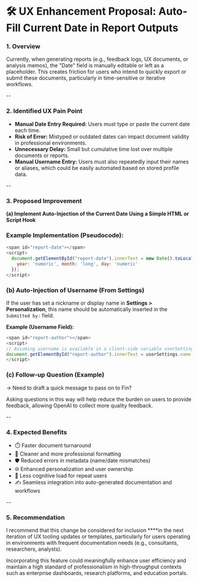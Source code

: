 # 🛠️ UX Enhancement Proposal: Auto-Fill Current Date in Report Outputs

### 1. Overview

Currently, when generating reports (e.g., feedback logs, UX documents, or analysis memos), the "Date" field is manually editable or left as a placeholder. This creates friction for users who intend to quickly export or submit these documents, particularly in time-sensitive or iterative workflows.

--

### 2. Identified UX Pain Point

- **Manual Date Entry Required:** Users must type or paste the current date each time.
- **Risk of Error:** Mistyped or outdated dates can impact document validity in professional environments.
- **Unnecessary Delay:** Small but cumulative time lost over multiple documents or reports.
- **Manual Username Entry:** Users must also repeatedly input their names or aliases, which could be easily automated based on stored profile data.

--

### 3. Proposed Improvement

**(a) Implement Auto-Injection of the Current Date Using a Simple HTML or Script Hook**

### Example Implementation (Pseudocode):
```javascript
<span id="report-date"></span>
<script>
  document.getElementById("report-date").innerText = new Date().toLocaleDateString('en-US', {
    year: 'numeric', month: 'long', day: 'numeric'
  });
</script>
```

### (b) Auto-Injection of Username (From Settings)

If the user has set a nickname or display name in **Settings > Personalization**, this name should be automatically inserted in the `Submitted by:` field.

**Example (Username Field):**
```javascript
<span id="report-author"></span>
<script>
// Assuming username is available in a client-side variable userSettings.name
document.getElementById("report-author").innerText = userSettings.name || "Anonymous";
</script>
```

### (c) Follow-up Question (Example)

→ Need to draft a quick message to pass on to Fin?

Asking questions in this way will help reduce the burden on users to provide feedback, allowing OpenAI to collect more quality feedback.

--

### 4. Expected Benefits

- ⏱️ Faster document turnaround
- 🧼 Cleaner and more professional formatting
- 🛡️ Reduced errors in metadata (name/date mismatches)
- 🌐 Enhanced personalization and user ownership
- 🧠 Less cognitive load for repeat users
- ✍️ Seamless integration into auto-generated documentation and workflows

--

### 5. Recommendation

I recommend that this change be considered for inclusion ****in the next iteration of UX tooling updates or templates, particularly for users operating in environments with frequent documentation needs (e.g., consultants, researchers, analysts).

Incorporating this feature could meaningfully enhance user efficiency and maintain a high standard of professionalism in high-throughput contexts such as enterprise dashboards, research platforms, and education portals.

